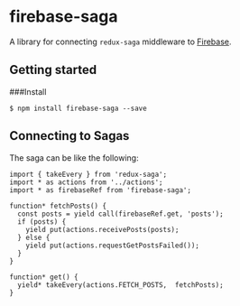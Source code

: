 # firebase-saga

A library for connecting `redux-saga` middleware to <a href="https://firebase.google.com/">Firebase</a>.

## Getting started

###Install

```
$ npm install firebase-saga --save
```

## Connecting to Sagas

The saga can be like the following:

```
import { takeEvery } from 'redux-saga';
import * as actions from '../actions';
import * as firebaseRef from 'firebase-saga';

function* fetchPosts() {
  const posts = yield call(firebaseRef.get, 'posts');
  if (posts) {
    yield put(actions.receivePosts(posts);
  } else {
    yield put(actions.requestGetPostsFailed());
  }
}

function* get() {
  yield* takeEvery(actions.FETCH_POSTS,  fetchPosts);
}
```
